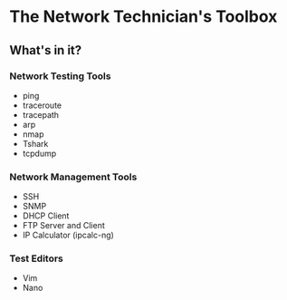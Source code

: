 # The Network Technician's Toolbox

## What's in it?

### Network Testing Tools

- ping
- traceroute
- tracepath
- arp
- nmap
- Tshark
- tcpdump

### Network Management Tools

- SSH
- SNMP
- DHCP Client
- FTP Server and Client
- IP Calculator (ipcalc-ng)

### Test Editors

- Vim
- Nano
